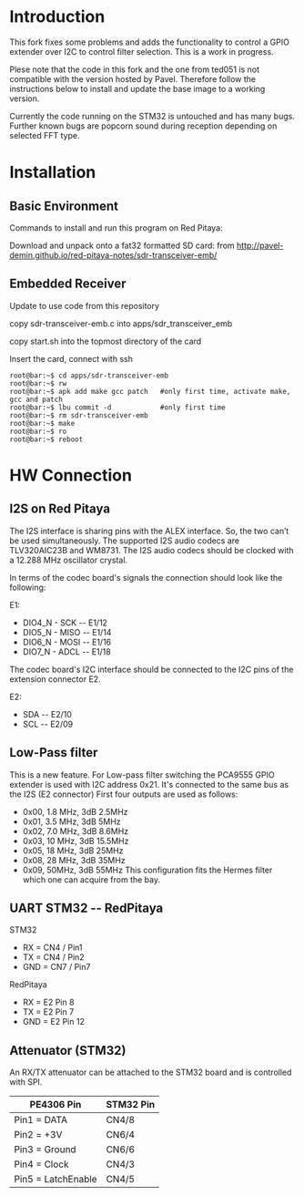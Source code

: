 Introduction
============

This fork fixes some problems and adds the functionality to control a GPIO extender over I2C to control filter selection.
This is a work in progress.

Plese note that the code in this fork and the one from ted051 is not compatible with the version hosted by Pavel.
Therefore follow the instructions below to install and update the base image to a working version.

Currently the code running on the STM32 is untouched and has many bugs.
Further known bugs are popcorn sound during reception depending on selected FFT type.

Installation
============

Basic Environment
-----------------

Commands to install and run this program on Red Pitaya:

Download and unpack onto a fat32 formatted SD card:
from  http://pavel-demin.github.io/red-pitaya-notes/sdr-transceiver-emb/

Embedded Receiver
-----------------

Update to use code from this repository

copy sdr-transceiver-emb.c into apps/sdr_transceiver_emb

copy start.sh into the topmost directory of the card

Insert the card, connect with ssh

```console
root@bar:~$ cd apps/sdr-transceiver-emb
root@bar:~$ rw
root@bar:~$ apk add make gcc patch   #only first time, activate make, gcc and patch
root@bar:~$ lbu commit -d            #only first time
root@bar:~$ rm sdr-transceiver-emb
root@bar:~$ make 
root@bar:~$ ro 
root@bar:~$ reboot
```

HW Connection
=============

I2S on Red Pitaya
-----------------

The I2S interface is sharing pins with the ALEX interface. So, the two can’t be used simultaneously.
The supported I2S audio codecs are TLV320AIC23B and WM8731. The I2S audio
codecs should be clocked with a 12.288 MHz oscillator crystal.

In terms of the codec board's signals the connection should look like the following:

E1:
* DIO4_N - SCK -- E1/12
* DIO5_N - MISO -- E1/14
* DIO6_N - MOSI -- E1/16
* DIO7_N - ADCL -- E1/18

The codec board's I2C interface should be connected to the I2C pins of the
extension connector E2.

E2:
* SDA -- E2/10
* SCL -- E2/09

Low-Pass filter
---------------

This is a new feature. For Low-pass filter switching the PCA9555 GPIO extender is used with I2C address 0x21.
It's connected to the same bus as the I2S (E2 connector)
First four outputs are used as follows:
* 0x00, 1.8 MHz, 3dB 2.5MHz
* 0x01, 3.5 MHz, 3dB 5MHz
* 0x02, 7.0 MHz, 3dB 8.6MHz
* 0x03, 10 MHz, 3dB 15.5MHz
* 0x05, 18 MHz, 3dB 25MHz
* 0x08, 28 MHz, 3dB 35MHz
* 0x09, 50MHz, 3dB 55MHz
This configuration fits the Hermes filter which one can acquire from the bay.

UART STM32 -- RedPitaya
-----------------------

STM32
* RX = CN4 / Pin1
* TX = CN4 / Pin2
* GND = CN7 / Pin7		

RedPitaya
* RX = E2 Pin 8
* TX = E2 Pin 7
* GND = E2 Pin 12		

Attenuator (STM32)
------------------
An RX/TX attenuator can be attached to the STM32 board and is controlled with SPI.

|PE4306 Pin       |		STM32 Pin |
|-----------------|---------------|
|Pin1 = DATA 		  |   CN4/8|
|Pin2 = +3V  	  |	 CN6/4|
|Pin3 = Ground 	  |	 CN6/6|
|Pin4 = Clock 	  |	 CN4/3|
|Pin5 = LatchEnable |	 CN4/5|
